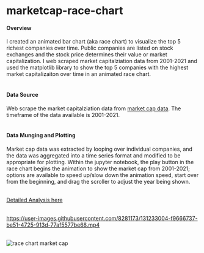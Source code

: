 # marketcap-race-chart

#### Overview
I created an animated bar chart (aka race chart) to visualize the top 5 richest companies over time. Public companies are listed on stock exchanges and the stock price determines their value or market capitalization. I web scraped market capitalziation data from 2001-2021 and used the matplotlib library to show the top 5 companies with the highest market capitalizaiton over time in an animated race chart.
\
&nbsp;
#### Data Source
Web scrape the market capitalziation data from [market cap data](https://companiesmarketcap.com/usa/largest-companies-in-the-usa-by-market-cap/). The timeframe of the data available is 2001-2021.
\
&nbsp;

#### Data Munging and Plotting
Market cap data was extracted by looping over individual companies, and the data was aggregated into a time series format and modified to be appropriate for plotting. 
Within the jupyter notebook, the play button in the race chart begins the animation to show the market cap from 2001-2021; options are available to speed up/slow down the animation speed, start over from the beginning, and drag the scroller to adjust the year being shown.
\
&nbsp;

[Detailed Analysis here](https://github.com/mehdinaq/marketcap-race-chart/blob/main/Race%20Chart.ipynb)
\
&nbsp;

https://user-images.githubusercontent.com/8281173/131233004-f9666737-be51-4725-913d-77af5577be68.mp4
\
&nbsp;

![race chart market cap](https://user-images.githubusercontent.com/8281173/131232420-d133f36d-0ee5-4e82-a490-8986cbce7c5a.png)
